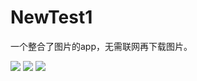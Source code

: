 # NewTest1
一个整合了图片的app，无需联网再下载图片。 

<img src="https://github.com/lkmc2/NewTest1/blob/master/images/img01.png"/> <img src="https://github.com/lkmc2/NewTest1/blob/master/images/img02.png"/> <img src="https://github.com/lkmc2/NewTest1/blob/master/images/img03.png"/>

